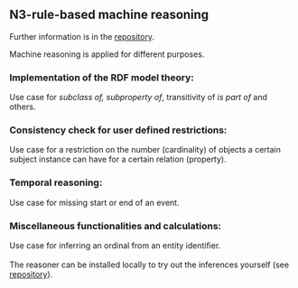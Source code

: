 ## N3-rule-based machine reasoning
Further information is in the [repository](https://github.com/nie-ine/N3-rule-based_machine-reasoning).

Machine reasoning is applied for different purposes.

### Implementation of the RDF model theory:
Use case for *subclass of, subproperty of*, transitivity of *is part of* and others.

### Consistency check for user defined restrictions:
Use case for a restriction on the number (cardinality) of objects a certain subject instance can have for a certain relation (property).

### Temporal reasoning:
Use case for missing start or end of an event.

### Miscellaneous functionalities and calculations:
Use case for inferring an ordinal from an entity identifier.
&nbsp;  
&nbsp;  
The reasoner can be installed locally to try out the inferences yourself (see [repository](https://github.com/nie-ine/N3-rule-based_machine-reasoning)).
